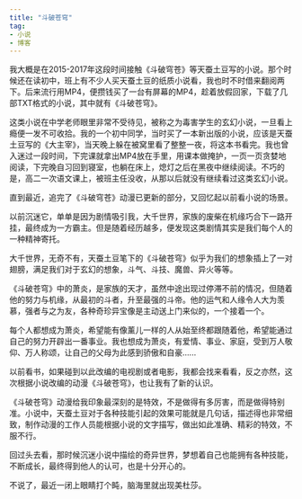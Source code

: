 ```yaml
---
title: "斗破苍穹"
tag:
- 小说
- 博客
---
```

我大概是在2015-2017年这段时间接触《斗破穹苍》等天蚕土豆写的小说。那个时候还在读初中，班上有不少人买天蚕土豆的纸质小说看，我也时不时借来翻阅两下。后来流行用MP4，便攒钱买了一台有屏幕的MP4，趁着放假回家，下载了几部TXT格式的小说，其中就有《斗破苍穹》。

这类小说在中学老师眼里非常不受待见，被称之为毒害学生的玄幻小说，一旦看上瘾便一发不可收拾。我的一个初中同学，当时买了一本新出版的小说，应该是天蚕土豆写的《大主宰》，当天晚上躲在被窝里看了整整一夜，将这本书看完。我也曾入迷过一段时间，下完课就拿出MP4放在手里，用课本做掩护，一页一页贪婪地阅读，下完晚自习回到寝室，也躺在床上，熄灯之后在黑夜中继续阅读。不巧的是，高二一次语文课上，被班主任没收，从那以后就没有继续看过这类玄幻小说。

直到最近，追完了《斗破穹苍》动漫已更新的部分，又回忆起以前看小说的场景。

以前沉迷它，单单是因为剧情吸引我，大千世界，家族的废柴在机缘巧合下一路开挂，最终成为一方霸主。但是随着经历越多，便发现这类剧情其实是我们每个人的一种精神寄托。

大千世界，无奇不有，天蚕土豆笔下的《斗破苍穹》似乎为我们的想象插上了一对翅膀，满足我们对于玄幻的想象，斗气、斗技、魔兽、异火等等。

《斗破苍穹》中的萧炎，是家族的天才，虽然中途出现过停滞不前的情况，但随着他的努力与机缘，从最初的斗者，升至最强的斗帝。他的运气和人缘令人大为羡慕，强者与之为友，各种奇珍异宝像是主动送上门来似的，一个接着一个。

每个人都想成为萧炎，希望能有像薰儿一样的人从始至终都跟随着他，希望能通过自己的努力开辟出一番事业。我也想成为萧炎，有爱情、事业、家庭，受到万人敬仰、万人称颂，让自己的父母为此感到骄傲和自豪......

以前看书，如果碰到以此改编的电视剧或者电影，我都会找来看看，反之亦然，这次根据小说改编的动漫《斗破苍穹》，也让我有了新的认识。

《斗破苍穹》动漫给我印象最深刻的是特效，不是做得有多厉害，而是做得特别准。小说中，天蚕土豆对于各种技能引起的效果可能就是几句话，描述得也非常细致，制作动漫的工作人员能根据小说的文字描写，做出如此准确、精彩的特效，不服不行。

回过头去看，那时候沉迷小说中描绘的奇异世界，梦想着自己也能拥有各种技能，不断成长，最终得到他人的认可，也是十分开心的。

不说了，最近一闭上眼睛打个盹，脑海里就出现美杜莎。

